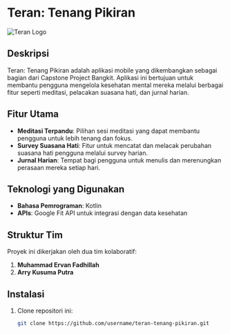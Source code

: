 # Teran: Tenang Pikiran

![Teran Logo](link_logo_anda)  <!-- Anda bisa menambahkan link gambar logo aplikasi jika ada -->

## Deskripsi

Teran: Tenang Pikiran adalah aplikasi mobile yang dikembangkan sebagai bagian dari Capstone Project Bangkit. Aplikasi ini bertujuan untuk membantu pengguna mengelola kesehatan mental mereka melalui berbagai fitur seperti meditasi, pelacakan suasana hati, dan jurnal harian. 

## Fitur Utama

- **Meditasi Terpandu**: Pilihan sesi meditasi yang dapat membantu pengguna untuk lebih tenang dan fokus.
- **Survey Suasana Hati**: Fitur untuk mencatat dan melacak perubahan suasana hati pengguna melalui survey harian.
- **Jurnal Harian**: Tempat bagi pengguna untuk menulis dan merenungkan perasaan mereka setiap hari.

## Teknologi yang Digunakan

- **Bahasa Pemrograman**: Kotlin
- **APIs**: Google Fit API untuk integrasi dengan data kesehatan

## Struktur Tim

Proyek ini dikerjakan oleh dua tim kolaboratif:

1. **Muhammad Ervan Fadhillah**
2. **Arry Kusuma Putra**

## Instalasi

1. Clone repositori ini:
   ```bash
   git clone https://github.com/username/teran-tenang-pikiran.git
